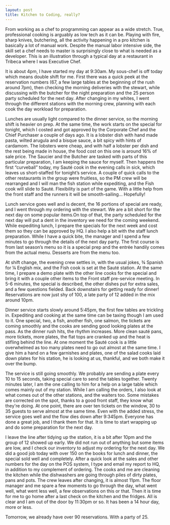```yaml
---
layout: post
title: Kitchen to Coding, really?
---
```


<!-- ![A_Road]({{ site.baseurl }}/images/long-windy-road-614x236.jpg) -->

From working as a chef to programming can appear as a wide stretch. True, professional cooking is arguably as low tech as it can be. Playing with fire, sharp knives, butchering, all the activity happening in a pro kitchen is basically a lot of manual work. Despite the manual labor intensive side, the skill set a chef needs to master is surprisingly close to what is needed as a developer. This is an illustration through a typical day at a restaurant in Tribeca where I was Executive Chef.

It is about 4pm, I have started my day at 9:30am. My sous-chef is off today which means double shift for me. First there was a quick peek at the reservation numbers (67, a few large tables at the beginning of the rush around 7pm), then checking the morning deliveries with the stewart, while discussing with the butcher for the night preparation and the 25 person party scheduled for the next day. After changing in my whites, I went through the different stations with the morning crew, planning with each cook the day workload for preparation.

Lunches are usually light compared to the dinner service, so the morning shift is heavier on prep. At the same time, the work starts on the special for tonight, which I costed and got approved by the Corporate Chef and the Chief Purchaser a couple of days ago. It is a lobster dish with hand made pasta, wilted arugula and a bisque sauce, a bit spicy with hints of cardamom. The lobsters were cheap, and with half a lobster per dish and the rest being made in house, the food cost on this one is around 16% of sale price. The Saucier and the Butcher are tasked with parts of this particular preparation, I am keeping the sauce for myself. Then happens the first “curveball” today, my Sauté cook in the evening calls in sick, which leaves us short-staffed for tonight’s service. A couple of quick calls to the other restaurants in the group were fruitless, so the PM crew will be rearranged and I will man the fish station while expediting, and the Fish cook will slide to Sauté. Flexibility is part of the game. With a little help from the front staff and the runners it will be smooth-sailing… Hopefully!

Lunch service goes well and is decent, the 16 portions of special are ready, and I went through my ordering with the stewart. We are a bit short for the next day on some popular items.On top of that, the party scheduled for the next day will put a dent in the inventory we need for the coming weekend. While expediting lunch, I prepare the specials for the next week and cost them so they can be approved by HQ. I also help a bit with the staff lunch preparation. While I have a quick bite, the manager and I spend a few minutes to go through the details of the next day party. The first course is from last season’s menu so it is a special prep and the entrée handily comes from the actual menu. Desserts are from the menu too.

At shift change, the evening crew settles in, with the usual jokes, ¾ Spanish for ¼ English mix, and the Fish cook is set at the Sauté station. At the same time, I prepare a demo plate with the other line cooks for the special and bring it with a couple other items to the Front staff pre-service meeting. In 5-6 minutes, the special is described, the other dishes put for extra sales, and a few questions fielded. Back downstairs for getting ready for dinner! Reservations are now just shy of 100, a late party of 12 added in the mix around 10pm.

Dinner service starts slowly around 5:45pm, the first few tables are trickling in. Expediting and cooking at the same time can be taxing though I am used to it. One special, two, a fish, another fish, one salmon, the tickets are coming smoothly and the cooks are sending good looking plates at the pass. As the dinner rush hits, the rhythm increases. More clean sauté pans, more tickets, more plates, the flat tops are cranked up and the heat is stifling behind the line. At one moment the Sauté cook is a little overwhelmed as too many plates need to go out almost at the same time. I give him a hand on a few garnishes and plates, one of the salad cooks laid down plates for his station, he is looking at us, thankful, and we both make it over the bump.

The service is still going smoothly. We probably are sending a plate every 10 to 15 seconds, taking special care to send the tables together. Twenty minutes later, I am the one calling to him for a help on a large table which comes mainly out of my station. While I am calling the orders, I also look at what comes out of the other stations, and the waiters too. Some mistakes are corrected on the spot, thanks to a good front staff, they know what they're doing. At one point, there are over ten tickets on the window, 30 to 35 guests to serve almost at the same time. Even with the added stress, the service goes well and the flow dies down after 9:345pm. Everyone has done a great job, and I thank them for that. It is time to start wrapping up and do some preparation for the next day.

I leave the line after tidying up the station, it is a bit after 10pm and the group of 12 showed up early. We did not run out of anything but some items are low, and I check our inventory to adjust my ordering for the next day. We did a good job today with over 150 on the books for lunch and dinner, the special sold well and completely. After a quick look at the sales and other numbers for the day on the POS system, I type and email my report to HQ, in addition to my complement of ordering. The cooks and me are cleaning the kitchen while the dishwashers are going through piles of dirty plates, pans and pots. The crew leaves after changing, it is almost 11pm. The floor manager and me spare a few moments to go through the day, what went well, what went less well, a few observations on this or that. Then it is time for me to go home after a last check on the kitchen and the fridges. All is clear and I am out of the door by 11:30pm or so. It has been a 14 hour day, more or less.

Tomorrow, we already have over 90 reservations. With a party of 25.
